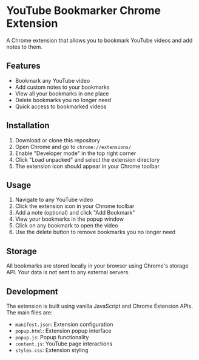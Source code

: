 # YouTube Bookmarker Chrome Extension

A Chrome extension that allows you to bookmark YouTube videos and add notes to them.

## Features

- Bookmark any YouTube video
- Add custom notes to your bookmarks
- View all your bookmarks in one place
- Delete bookmarks you no longer need
- Quick access to bookmarked videos

## Installation

1. Download or clone this repository
2. Open Chrome and go to `chrome://extensions/`
3. Enable "Developer mode" in the top right corner
4. Click "Load unpacked" and select the extension directory
5. The extension icon should appear in your Chrome toolbar

## Usage

1. Navigate to any YouTube video
2. Click the extension icon in your Chrome toolbar
3. Add a note (optional) and click "Add Bookmark"
4. View your bookmarks in the popup window
5. Click on any bookmark to open the video
6. Use the delete button to remove bookmarks you no longer need

## Storage

All bookmarks are stored locally in your browser using Chrome's storage API. Your data is not sent to any external servers.

## Development

The extension is built using vanilla JavaScript and Chrome Extension APIs. The main files are:

- `manifest.json`: Extension configuration
- `popup.html`: Extension popup interface
- `popup.js`: Popup functionality
- `content.js`: YouTube page interactions
- `styles.css`: Extension styling

